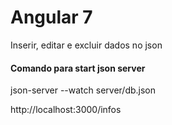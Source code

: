 # Angular 7

Inserir, editar e excluir dados no json

#### Comando para start json server

json-server --watch server/db.json

http://localhost:3000/infos

